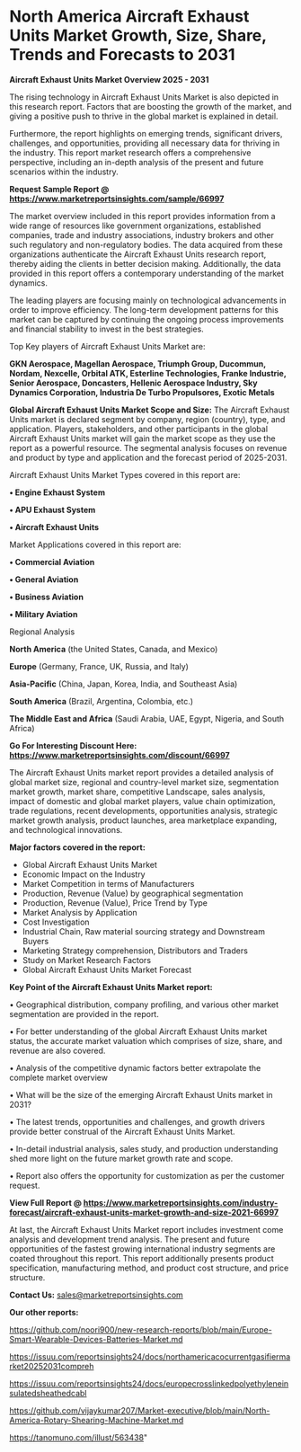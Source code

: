 # North America Aircraft Exhaust Units Market Growth, Size, Share, Trends and Forecasts to 2031

<Strong> Aircraft Exhaust Units Market Overview 2025 - 2031</strong>

The rising technology in Aircraft Exhaust Units Market is also depicted in this research report. Factors that are boosting the growth of the market, and giving a positive push to thrive in the global market is explained in detail.

Furthermore, the report highlights on emerging trends, significant drivers, challenges, and opportunities, providing all necessary data for thriving in the industry. This report market research offers a comprehensive perspective, including an in-depth analysis of the present and future scenarios within the industry.

<strong>Request Sample Report @ <a href=https://www.marketreportsinsights.com/sample/66997>https://www.marketreportsinsights.com/sample/66997</a></strong>

The market overview included in this report provides information from a wide range of resources like government organizations, established companies, trade and industry associations, industry brokers and other such regulatory and non-regulatory bodies. The data acquired from these organizations authenticate the Aircraft Exhaust Units research report, thereby aiding the clients in better decision making. Additionally, the data provided in this report offers a contemporary understanding of the market dynamics.

The leading players are focusing mainly on technological advancements in order to improve efficiency. The long-term development patterns for this market can be captured by continuing the ongoing process improvements and financial stability to invest in the best strategies.

Top Key players of Aircraft Exhaust Units Market are:

<strong>GKN Aerospace, Magellan Aerospace, Triumph Group, Ducommun, Nordam, Nexcelle, Orbital ATK, Esterline Technologies, Franke Industrie, Senior Aerospace, Doncasters, Hellenic Aerospace Industry, Sky Dynamics Corporation, Industria De Turbo Propulsores, Exotic Metals</strong>

<strong><b>Global Aircraft Exhaust Units Market Scope and Size:</b></strong>
The Aircraft Exhaust Units market is declared segment by company, region (country), type, and application. Players, stakeholders, and other participants in the global Aircraft Exhaust Units market will gain the market scope as they use the report as a powerful resource. The segmental analysis focuses on revenue and product by type and application and the forecast period of 2025-2031.

Aircraft Exhaust Units Market Types covered in this report are:

<strong>• Engine Exhaust System

• APU Exhaust System

• Aircraft Exhaust Units</strong>

Market Applications covered in this report are:

<strong>• Commercial Aviation

• General Aviation

• Business Aviation

• Military Aviation</strong> 

Regional Analysis

<strong>North America</strong> (the United States, Canada, and Mexico)

<strong>Europe</strong> (Germany, France, UK, Russia, and Italy)

<strong>Asia-Pacific</strong> (China, Japan, Korea, India, and Southeast Asia)

<strong>South America</strong> (Brazil, Argentina, Colombia, etc.)

<strong>The Middle East and Africa</strong> (Saudi Arabia, UAE, Egypt, Nigeria, and South Africa)

<strong>Go For Interesting Discount Here: <a href=https://www.marketreportsinsights.com/discount/66997>https://www.marketreportsinsights.com/discount/66997</a></strong>

The Aircraft Exhaust Units market report provides a detailed analysis of global market size, regional and country-level market size, segmentation market growth, market share, competitive Landscape, sales analysis, impact of domestic and global market players, value chain optimization, trade regulations, recent developments, opportunities analysis, strategic market growth analysis, product launches, area marketplace expanding, and technological innovations.

<strong><b>Major factors covered in the report:</b></strong>
<ul>
  <li>Global Aircraft Exhaust Units Market </li>
  <li>Economic Impact on the Industry</li>
  <li>Market Competition in terms of Manufacturers</li>
  <li>Production, Revenue (Value) by geographical segmentation</li>
  <li>Production, Revenue (Value), Price Trend by Type</li>
  <li>Market Analysis by Application</li>
  <li>Cost Investigation</li>
  <li>Industrial Chain, Raw material sourcing strategy and Downstream Buyers</li>
  <li>Marketing Strategy comprehension, Distributors and Traders</li>
  <li>Study on Market Research Factors</li>
  <li>Global Aircraft Exhaust Units Market Forecast</li>
</ul>

<strong><b>Key Point of the Aircraft Exhaust Units Market report:</b></strong>

• Geographical distribution, company profiling, and various other market segmentation are provided in the report.

• For better understanding of the global Aircraft Exhaust Units market status, the accurate market valuation which comprises of size, share, and revenue are also covered.

• Analysis of the competitive dynamic factors better extrapolate the complete market overview

• What will be the size of the emerging Aircraft Exhaust Units market in 2031?

• The latest trends, opportunities and challenges, and growth drivers provide better construal of the Aircraft Exhaust Units Market.

• In-detail industrial analysis, sales study, and production understanding shed more light on the future market growth rate and scope.

• Report also offers the opportunity for customization as per the customer request.

<strong><b>View Full Report @ <a href=https://www.marketreportsinsights.com/industry-forecast/aircraft-exhaust-units-market-growth-and-size-2021-66997>https://www.marketreportsinsights.com/industry-forecast/aircraft-exhaust-units-market-growth-and-size-2021-66997</a></b></strong>


At last, the Aircraft Exhaust Units Market report includes investment come analysis and development trend analysis. The present and future opportunities of the fastest growing international industry segments are coated throughout this report. This report additionally presents product specification, manufacturing method, and product cost structure, and price structure.

<strong>Contact Us:</strong>
sales@marketreportsinsights.com

<strong>Our other reports:</strong>

<a href=https://github.com/noori900/new-research-reports/blob/main/Europe-Smart-Wearable-Devices-Batteries-Market.md>https://github.com/noori900/new-research-reports/blob/main/Europe-Smart-Wearable-Devices-Batteries-Market.md</a>

<a href=https://issuu.com/reportsinsights24/docs/northamericacocurrentgasifiermarket20252031compreh>https://issuu.com/reportsinsights24/docs/northamericacocurrentgasifiermarket20252031compreh</a>

<a href=https://issuu.com/reportsinsights24/docs/europecrosslinkedpolyethyleneinsulatedsheathedcabl>https://issuu.com/reportsinsights24/docs/europecrosslinkedpolyethyleneinsulatedsheathedcabl</a>

<a href=https://github.com/vijaykumar207/Market-executive/blob/main/North-America-Rotary-Shearing-Machine-Market.md>https://github.com/vijaykumar207/Market-executive/blob/main/North-America-Rotary-Shearing-Machine-Market.md</a>

<a href=https://tanomuno.com/illust/563438>https://tanomuno.com/illust/563438</a>"
